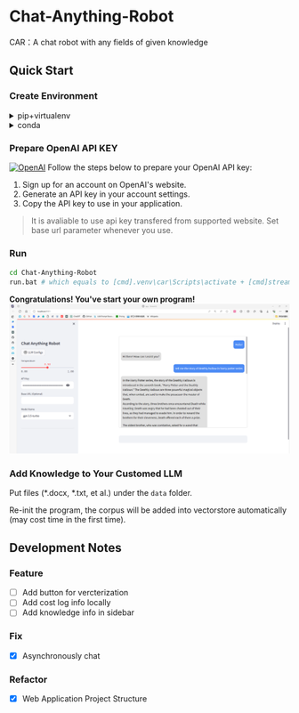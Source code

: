 # Chat-Anything-Robot

CAR：A chat robot with any fields of given knowledge

## Quick Start

### Create Environment

<details>
<summary>pip+virtualenv</summary>

- Clone the project repository:

   ```bash
   git clone https://github.com/Bili-Sakura/Chat-Anything-Robot.git
   cd Chat-Anything-Robot
   ```

- Create and activate virtual environment:

    > Recommended python version is 3.8.x

   ```bash
   python -m venv .venv/car  # Create a virtual environment named car, located in .venv
   source .venv/car/bin/activate  # For Unix-like systems
   .\.venv\car\Scripts\activate  # For Windows
   ```  

- Install dependencies:

   ```bash
   pip install -r requirements.txt
   ```

- Deactivate the virtual environment:

   ```bash
   source .venv/car/bin/deactivate  # For Unix-like systems
   .\.venv\car\Scripts\deactivate # For Windows
   ```

</details>  

<details>
<summary>conda</summary>

- Create and activate conda environment:

   ```bash
   conda create --name car python=3.8
   conda activate car
   ```

- Install dependencies:

   ```bash
   conda install --file requirements.txt
   ```

- Deactivate the conda environment:

   ```bash
   conda deactivate
   ```

</details>

### Prepare OpenAI API KEY

[![OpenAI](https://img.shields.io/badge/openai-000000?logo=openai&logoColor=white)](https://openai.com/)
Follow the steps below to prepare your OpenAI API key:

1. Sign up for an account on OpenAI's website.
2. Generate an API key in your account settings.
3. Copy the API key to use in your application.

> It is avaliable to use api key transfered from supported website.
> Set base url parameter whenever you use.

### Run

```bash
cd Chat-Anything-Robot
run.bat # which equals to [cmd].venv\car\Scripts\activate + [cmd]streamlit run app.py
```

**Congratulations! You've start your own program!**
![demo](./assets/demo.png)

### Add Knowledge to Your Customed LLM

Put files (*.docx, *.txt, et al.) under the `data` folder.

Re-init the program, the corpus will be added into vectorstore automatically (may cost time in the first time).

## Development Notes

### Feature

- [ ] Add button for vercterization
- [ ] Add cost log info locally
- [ ] Add knowledge info in sidebar

### Fix

- [x] Asynchronously chat

### Refactor

- [x] Web Application Project Structure
